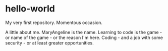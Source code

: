 # hello-world
My very first repository. Momentous occasion. 

A little about me. MaryAngeline is the name.
Learning to code is the game - or name of the game - or the reason I'm here.
Coding - and a job with some security - or at least greater opportunities.
